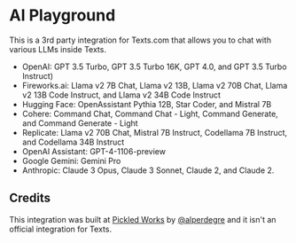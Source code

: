 # AI Playground

This is a 3rd party integration for Texts.com that allows you to chat with various LLMs inside Texts.

- OpenAI: GPT 3.5 Turbo, GPT 3.5 Turbo 16K, GPT 4.0, and GPT 3.5 Turbo Instruct)
- Fireworks.ai: Llama v2 7B Chat, Llama v2 13B, Llama v2 70B Chat, Llama v2 13B Code Instruct, and Llama v2 34B Code Instruct
- Hugging Face: OpenAssistant Pythia 12B, Star Coder, and Mistral 7B
- Cohere: Command Chat, Command Chat - Light, Command Generate, and Command Generate - Light
- Replicate: Llama v2 70B Chat, Mistral 7B Instruct, Codellama 7B Instruct, and Codellama 34B Instruct
- OpenAI Assistant: GPT-4-1106-preview
- Google Gemini: Gemini Pro
- Anthropic: Claude 3 Opus, Claude 3 Sonnet, Claude 2, and Claude 2.

## Credits
This integration was built at [Pickled Works](https://pickled.works/) by [@alperdegre](https://github.com/alperdegre/) and it isn't an official integration for Texts.  
